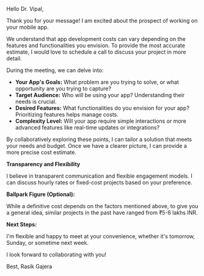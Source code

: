 Hello Dr. Vipal,

Thank you for your message! I am excited about the prospect of working on your mobile app.

We understand that app development costs can vary depending on the features and functionalities you envision. To provide the most accurate estimate, I would love to schedule a call to discuss your project in more detail.

During the meeting, we can delve into:

- **Your App's Goals:** What problem are you trying to solve, or what opportunity are you trying to capture?
- **Target Audience:** Who will be using your app? Understanding their needs is crucial.
- **Desired Features:** What functionalities do you envision for your app? Prioritizing features helps manage costs.
- **Complexity Level:** Will your app require simple interactions or more advanced features like real-time updates or integrations?

By collaboratively exploring these points, I can tailor a solution that meets your needs and budget. Once we have a clearer picture, I can provide a more precise cost estimate.

**Transparency and Flexibility**

I believe in transparent communication and flexible engagement models. I can discuss hourly rates or fixed-cost projects based on your preference.

**Ballpark Figure (Optional):**

While a definitive cost depends on the factors mentioned above, to give you a general idea, similar projects in the past have ranged from ₹5-6 lakhs INR.

**Next Steps:**

I'm flexible and happy to meet at your convenience, whether it's tomorrow, Sunday, or sometime next week.

I look forward to collaborating with you!

Best,
Rasik Gajera